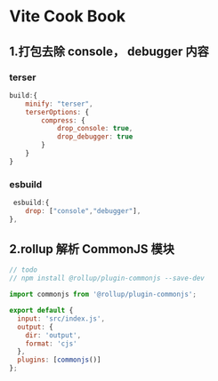 # Vite Cook Book

## 1.打包去除 console， debugger 内容

### terser

``` javascript
build:{
    minify: "terser",
	terserOptions: {
   		compress: {
      		drop_console: true,
     	 	drop_debugger: true
   		}
	}
}
```

### esbuild

``` javascript
 esbuild:{
    drop: ["console","debugger"],
},
```

## 2.rollup 解析 CommonJS 模块

```javascript
// todo
// npm install @rollup/plugin-commonjs --save-dev

import commonjs from '@rollup/plugin-commonjs';

export default {
  input: 'src/index.js',
  output: {
    dir: 'output',
    format: 'cjs'
  },
  plugins: [commonjs()]
};
```

